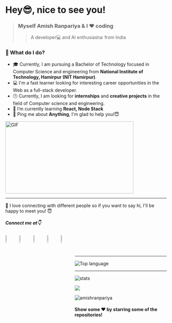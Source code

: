 # Hey😎, nice to see you!

> ### Myself Amish Ranpariya & I ❤️ coding
>
> > A developer💻 and AI enthusiast📊 from India

### 🌱 What do I do?

- 🎓 Currently, I am pursuing a Bachelor of Technology focused in Computer Science and engineering from **National Institute of Technology, Hamirpur (NIT Hamirpur)**.
- 💻 I'm a fast learner looking for interesting career opportunities in the Web as a full-stack developer.
- 🕒 Currently, I am looking for **internships** and **creative projects** in the field of Computer science and engineering.
- 🌱 I’m currently learning **React, Node Stack**
- 💬 Ping me about **Anything**, I'm glad to help you!😇

<img align="center" height="225" width="400" alt="GIF" src="https://miro.medium.com/max/1360/1*IRGHmiGsa16stedQvIaZfw.gif" />

---

👋 I love connecting with different people so if you want to say hi, I'll be happy to meet you! 😇

##### Connect me at👇

<p>
<a href="https://www.linkedin.com/in/amish-ranpariya-753662156" target="blank">
<img align="left" src="https://image.flaticon.com/icons/svg/1409/1409945.svg" alt="amish ranpariya" width="8%" />
</a>
<a href="https://www.youtube.com/c/amish ranpariya" target="blank">
<img align="left" src="https://image.flaticon.com/icons/svg/1409/1409936.svg" alt="amish ranpariya" width="8%" />
</a>
<a href="https://instagram.com/amish_ranpariya" target="blank">
<img align="left" src="https://image.flaticon.com/icons/svg/1409/1409946.svg" alt="amish_ranpariya" width="8%" />
</a>
<a href="https://fb.com/ranpariya.amish" target="blank">
<img align="left" src="https://image.flaticon.com/icons/svg/1409/1409943.svg" alt="ranpariya.amish" width="8%" />
</a>
<a href="https://twitter.com/RanpariyaAmish" target="blank">
<img align="left" src="https://image.flaticon.com/icons/svg/1409/1409937.svg" alt="amish_ranpariya" width="8%" />
</a>
</p>

<br>
<br>
<br>
<hr>

![Top language](https://github-readme-stats.vercel.app/api/top-langs/?username=amishranpariya&bg_color=0,000000,53346D&title_color=fff&text_color=fff)

---

![stats](https://github-readme-stats.vercel.app/api?username=amishranpariya&bg_color=0,000000,53346D&title_color=fff&text_color=fff)

<a href="https://github.com/AmishRanpariya" alt="https://github.com/AmishRanpariya">
<img src="https://img.shields.io/static/v1?style=for-the-badge&labelColor=000&label=CREATED%20BY&message=AmishRanpariya&color=53346D">
</a>
<p> <img src="https://komarev.com/ghpvc/?username=amishranpariya&style=flat-square&color=53346D" alt="amishranpariya" /> </p>

#### Show some ❤️ by starring some of the repositories!

